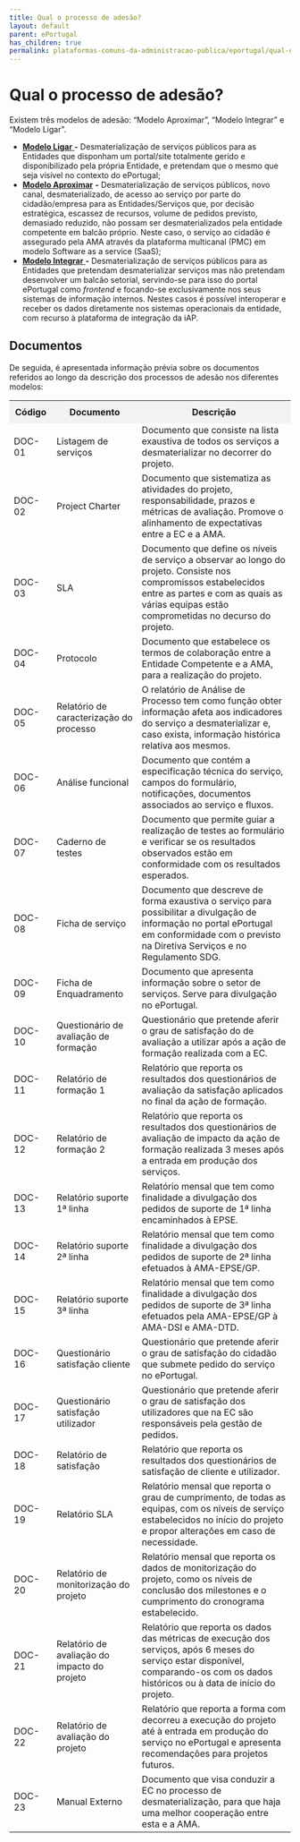 ```yaml
---
title: Qual o processo de adesão?
layout: default
parent: ePortugal
has_children: true
permalink: plataformas-comuns-da-administracao-publica/eportugal/qual-o-processo-de-adesao
---
```


# Qual o processo de adesão?

Existem três modelos de adesão: “Modelo Aproximar”, “Modelo Integrar” e “Modelo Ligar".

* [**Modelo Ligar** ](modelo-ligar.md)**-** Desmaterialização de serviços públicos para as Entidades que disponham um portal/site totalmente gerido e disponibilizado pela própria Entidade, e pretendam que o mesmo que seja visível no contexto do ePortugal;
* [**Modelo Aproximar**](modelo-aproximar.md) **-** Desmaterialização de serviços públicos, novo canal, desmaterializado, de acesso ao serviço por parte do cidadão/empresa para as Entidades/Serviços que, por decisão estratégica, escassez de recursos, volume de pedidos previsto, demasiado reduzido, não possam ser desmaterializados pela entidade competente em balcão próprio. Neste caso, o serviço ao cidadão é assegurado pela AMA através da plataforma multicanal (PMC) em modelo Software as a service (SaaS);
* [**Modelo Integrar** ](./#modelo-integrar)**-** Desmaterialização de serviços públicos para as Entidades que pretendam desmaterializar serviços mas não pretendam desenvolver um balcão setorial, servindo-se para isso do portal ePortugal como _frontend_ e focando-se exclusivamente nos seus sistemas de informação internos. Nestes casos é possível interoperar e receber os dados diretamente nos sistemas operacionais da entidade, com recurso à plataforma de integração da iAP.

## Documentos

De seguida, é apresentada informação prévia sobre os documentos referidos ao longo da descrição dos processos de adesão nos diferentes modelos:

<table>
  <tr>
    <th style="background-color: #f2f2f2; padding: 10px;">Código</th>
    <th style="background-color: #f2f2f2; padding: 10px;">Documento</th>
    <th style="background-color: #f2f2f2; padding: 10px;">Descrição</th>
  </tr>
  <tr>
    <td>DOC-01</td>
    <td>Listagem de serviços</td>
    <td>Documento que consiste na lista exaustiva de todos os serviços a desmaterializar no decorrer do projeto.</td>
  </tr>
  <tr>
    <td>DOC-02</td>
    <td>Project Charter</td>
    <td>Documento que sistematiza as atividades do projeto, responsabilidade, prazos e métricas de avaliação. Promove o alinhamento de expectativas entre a EC e a AMA.</td>
  </tr>
  <tr>
    <td>DOC-03</td>
    <td>SLA</td>
    <td>Documento que define os níveis de serviço a observar ao longo do projeto. Consiste nos compromissos estabelecidos entre as partes e com as quais as várias equipas estão comprometidas no decurso do projeto.</td>
  </tr>
  <tr>
    <td>DOC-04</td>
    <td>Protocolo</td>
    <td>Documento que estabelece os termos de colaboração entre a Entidade Competente e a AMA, para a realização do projeto.</td>
  </tr>
  <tr>
    <td>DOC-05</td>
    <td>Relatório de caracterização do processo</td>
    <td>O relatório de Análise de Processo tem como função obter informação afeta aos indicadores do serviço a desmaterializar e, caso exista, informação histórica relativa aos mesmos.</td>
  </tr>
  <tr>
    <td>DOC-06</td>
    <td>Análise funcional</td>
    <td>Documento que contém a especificação técnica do serviço, campos do formulário, notificações, documentos associados ao serviço e fluxos.</td>
  </tr>
  <tr>
    <td>DOC-07</td>
    <td>Caderno de testes</td>
    <td>Documento que permite guiar a realização de testes ao formulário e verificar se os resultados observados estão em conformidade com os resultados esperados.</td>
  </tr>
  <tr>
    <td>DOC-08</td>
    <td>Ficha de serviço</td>
    <td>Documento que descreve de forma exaustiva o serviço para possibilitar a divulgação de informação no portal ePortugal em conformidade com o previsto na Diretiva Serviços e no Regulamento SDG.</td>
  </tr>
  <tr>
    <td>DOC-09</td>
    <td>Ficha de Enquadramento</td>
    <td>Documento que apresenta informação sobre o setor de serviços. Serve para divulgação no ePortugal.</td>
  </tr>
  <tr>
    <td>DOC-10</td>
    <td>Questionário de avaliação de formação</td>
    <td>Questionário que pretende aferir o grau de satisfação do de avaliação a utilizar após a ação de formação realizada com a EC.</td>
  </tr>
  <tr>
    <td>DOC-11</td>
    <td>Relatório de formação 1</td>
    <td>Relatório que reporta os resultados dos questionários de avaliação da satisfação aplicados no final da ação de formação.</td>
  </tr>
  <tr>
    <td>DOC-12</td>
    <td>Relatório de formação 2</td>
    <td>Relatório que reporta os resultados dos questionários de avaliação de impacto da ação de formação realizada 3 meses após a entrada em produção dos serviços.</td>
  </tr>
  <tr>
    <td>DOC-13</td>
    <td>Relatório suporte 1ª linha</td>
    <td>Relatório mensal que tem como finalidade a divulgação dos pedidos de suporte de 1ª linha encaminhados à EPSE.</td>
  </tr>
  <tr>
    <td>DOC-14</td>
    <td>Relatório suporte 2ª linha</td>
    <td>Relatório mensal que tem como finalidade a divulgação dos pedidos de suporte de 2ª linha efetuados à AMA-EPSE/GP.</td>
  </tr>
  <tr>
    <td>DOC-15</td>
    <td>Relatório suporte 3ª linha</td>
    <td>Relatório mensal que tem como finalidade a divulgação dos pedidos de suporte de 3ª linha efetuados pela AMA-EPSE/GP à AMA-DSI e AMA-DTD.</td>
  </tr>
  <tr>
    <td>DOC-16</td>
    <td>Questionário satisfação cliente</td>
    <td>Questionário que pretende aferir o grau de satisfação do cidadão que submete pedido do serviço no ePortugal.</td>
  </tr>
  <tr>
    <td>DOC-17</td>
    <td>Questionário satisfação utilizador</td>
    <td>Questionário que pretende aferir o grau de satisfação dos utilizadores que na EC são responsáveis pela gestão de pedidos.</td>
  </tr>
  <tr>
    <td>DOC-18</td>
    <td>Relatório de satisfação</td>
    <td>Relatório que reporta os resultados dos questionários de satisfação de cliente e utilizador.</td>
  </tr>
  <tr>
    <td>DOC-19</td>
    <td>Relatório SLA</td>
    <td>Relatório mensal que reporta o grau de cumprimento, de todas as equipas, com os níveis de serviço estabelecidos no início do projeto e propor alterações em caso de necessidade.</td>
  </tr>
  <tr>
    <td>DOC-20</td>
    <td>Relatório de monitorização do projeto</td>
    <td>Relatório mensal que reporta os dados de monitorização do projeto, como os níveis de conclusão dos milestones e o cumprimento do cronograma estabelecido.</td>
  </tr>
  <tr>
    <td>DOC-21</td>
    <td>Relatório de avaliação do impacto do projeto</td>
    <td>Relatório que reporta os dados das métricas de execução dos serviços, após 6 meses do serviço estar disponível, comparando-os com os dados históricos ou à data de início do projeto.</td>
  </tr>
  <tr>
    <td>DOC-22</td>
    <td>Relatório de avaliação do projeto</td>
    <td>Relatório que reporta a forma com decorreu a execução do projeto até à entrada em produção do serviço no ePortugal e apresenta recomendações para projetos futuros.</td>
  </tr>
  <tr>
    <td>DOC-23</td>
    <td>Manual Externo</td>
    <td>Documento que visa conduzir a EC no processo de desmaterialização, para que haja uma melhor cooperação entre esta e a AMA.</td>
  </tr>
</table>